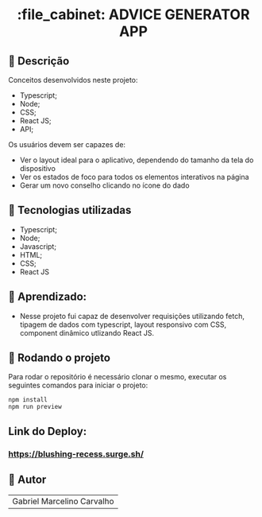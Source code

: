 <h1 align="center">:file_cabinet: ADVICE GENERATOR APP</h1>

## :memo: Descrição


Conceitos desenvolvidos neste projeto:

- Typescript;
- Node;
- CSS;
- React JS;
- API;

Os usuários devem ser capazes de:

- Ver o layout ideal para o aplicativo, dependendo do tamanho da tela do dispositivo
- Ver os estados de foco para todos os elementos interativos na página
- Gerar um novo conselho clicando no ícone do dado

## :wrench: Tecnologias utilizadas

- Typescript;
- Node;
- Javascript;
- HTML;
- CSS;
- React JS

## :dart: Aprendizado:
- Nesse projeto fui capaz de desenvolver requisições utilizando fetch, tipagem de dados com typescript, layout responsivo com CSS, component dinâmico utlizando React JS.

## :rocket: Rodando o projeto

Para rodar o repositório é necessário clonar o mesmo, executar os seguintes comandos para iniciar o projeto:

```
npm install
npm run preview
```


## Link do Deploy:

### https://blushing-recess.surge.sh/



## :handshake: Autor

<table>
  <tr>
    <td align="center">
      </h3>Gabriel Marcelino Carvalho</h3>
    </td>
  </tr>
</table>
